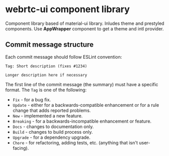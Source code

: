 # webrtc-ui component library
Component library based of material-ui library. Inludes theme and prestyled components. Use **AppWrapper** component to get a theme and intl provider.

## Commit message structure
Each commit message should follow ESLint convention:

```
Tag: Short description (fixes #1234)

Longer description here if necessary
```

The first line of the commit message (the summary) must have a specific format.
The `Tag` is one of the following:

- `Fix` - for a bug fix.
- `Update` - either for a backwards-compatible enhancement or for a rule change that adds reported problems.
- `New` - implemented a new feature.
- `Breaking` - for a backwards-incompatible enhancement or feature.
- `Docs` - changes to documentation only.
- `Build` - changes to build process only.
- `Upgrade` - for a dependency upgrade.
- `Chore` - for refactoring, adding tests, etc. (anything that isn't user-facing).